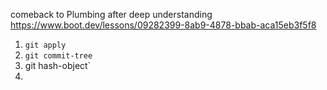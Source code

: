 comeback to Plumbing after deep understanding https://www.boot.dev/lessons/09282399-8ab9-4878-bbab-aca15eb3f5f8
 1. `git apply`
 2. `git commit-tree`
 3. git hash-object`
1. 